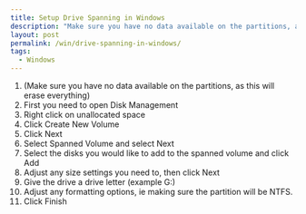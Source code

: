 ```yaml
---
title: Setup Drive Spanning in Windows
description: "Make sure you have no data available on the partitions, as this will erase everything"
layout: post
permalink: /win/drive-spanning-in-windows/
tags:
  - Windows
---
```

  1. (Make sure you have no data available on the partitions, as this will erase everything)
  2. First you need to open Disk Management
  3. Right click on unallocated space
  4. Click Create New Volume
  5. Click Next
  6. Select Spanned Volume and select Next
  7. Select the disks you would like to add to the spanned volume and click Add
  8. Adjust any size settings you need to, then click Next
  9. Give the drive a drive letter (example G:)
 10. Adjust any formatting options, ie making sure the partition will be NTFS.
 11. Click Finish
